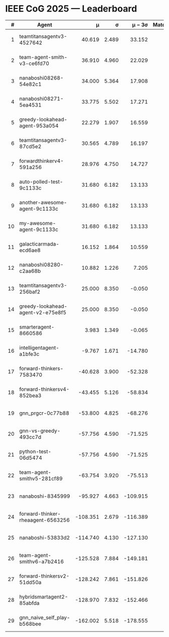# IEEE CoG 2025 — Leaderboard

| # | Agent | μ | σ | μ − 3σ | Matches | Updated |
|---:|---|---:|---:|---:|---:|---|
| 1 | teamtitansagentv3-4527642 | 40.619 | 2.489 | 33.152 | 80 | 2025-08-28 12:58 |
| 2 | team-agent-smith-v3-ce6fd70 | 36.910 | 4.960 | 22.029 | 20 | 2025-08-28 12:58 |
| 3 | nanaboshi08268-54e82c1 | 34.000 | 5.364 | 17.908 | 60 | 2025-08-28 12:58 |
| 4 | nanaboshi08271-5ea4531 | 33.775 | 5.502 | 17.271 | 40 | 2025-08-28 12:58 |
| 5 | greedy-lookahead-agent-953a054 | 22.279 | 1.907 | 16.559 | 40 | 2025-08-28 12:58 |
| 6 | teamtitansagentv3-87cd5e2 | 30.565 | 4.789 | 16.197 | 20 | 2025-08-28 12:58 |
| 7 | forwardthinkerv4-591a256 | 28.976 | 4.750 | 14.727 | 26 | 2025-08-28 12:58 |
| 8 | auto-polled-test-9c1133c | 31.680 | 6.182 | 13.133 | 20 | 2025-08-28 12:58 |
| 9 | another-awesome-agent-9c1133c | 31.680 | 6.182 | 13.133 | 20 | 2025-08-28 12:58 |
| 10 | my-awesome-agent-9c1133c | 31.680 | 6.182 | 13.133 | 20 | 2025-08-28 12:58 |
| 11 | galacticarmada-ecd6ae8 | 16.152 | 1.864 | 10.559 | 40 | 2025-08-28 12:58 |
| 12 | nanaboshi08280-c2aa68b | 10.882 | 1.226 | 7.205 | 120 | 2025-08-28 12:58 |
| 13 | teamtitansagentv3-256baf2 | 25.000 | 8.350 | -0.050 | 40 | 2025-08-28 12:58 |
| 14 | greedy-lookahead-agent-v2-e75e8f5 | 25.000 | 8.350 | -0.050 | 40 | 2025-08-28 12:58 |
| 15 | smarteragent-8660586 | 3.983 | 1.349 | -0.065 | 131 | 2025-08-28 12:58 |
| 16 | intelligentagent-a1bfe3c | -9.767 | 1.671 | -14.780 | 60 | 2025-08-28 12:58 |
| 17 | forward-thinkers-7583470 | -40.628 | 3.900 | -52.328 | 40 | 2025-08-28 12:58 |
| 18 | forward-thinkersv4-852bea3 | -43.455 | 5.126 | -58.834 | 45 | 2025-08-28 12:58 |
| 19 | gnn_prgcr-0c77b88 | -53.800 | 4.825 | -68.276 | 20 | 2025-08-28 12:58 |
| 20 | gnn-vs-greedy-493cc7d | -57.756 | 4.590 | -71.525 | 20 | 2025-08-28 12:58 |
| 21 | python-test-06d5474 | -57.756 | 4.590 | -71.525 | 20 | 2025-08-28 12:58 |
| 22 | team-agent-smithv5-281cf89 | -63.754 | 3.920 | -75.513 | 60 | 2025-08-28 12:58 |
| 23 | nanaboshi-8345999 | -95.927 | 4.663 | -109.915 | 60 | 2025-08-28 12:58 |
| 24 | forward-thinker-rheaagent-6563256 | -108.351 | 2.679 | -116.389 | 104 | 2025-08-28 12:58 |
| 25 | nanaboshi-53833d2 | -114.740 | 4.130 | -127.130 | 80 | 2025-08-28 12:58 |
| 26 | team-agent-smithv6-a7b2416 | -125.528 | 7.884 | -149.181 | 100 | 2025-08-28 12:58 |
| 27 | forward-thinkersv2-51dd50a | -128.242 | 7.861 | -151.826 | 64 | 2025-08-28 12:58 |
| 28 | hybridsmartagent2-85abfda | -128.970 | 7.832 | -152.466 | 60 | 2025-08-28 12:58 |
| 29 | gnn_naive_self_play-b568bee | -162.002 | 5.518 | -178.555 | 100 | 2025-08-28 12:58 |
